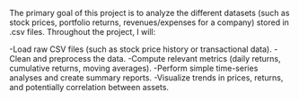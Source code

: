 The primary goal of this project is to analyze the different datasets (such as stock prices, portfolio returns, revenues/expenses for a company) stored in .csv files. Throughout the project, I will:

-Load raw CSV files (such as stock price history or transactional data).
-Clean and preprocess the data.
-Compute relevant metrics (daily returns, cumulative returns, moving averages).
-Perform simple time-series analyses and create summary reports.
-Visualize trends in prices, returns, and potentially correlation between assets.

